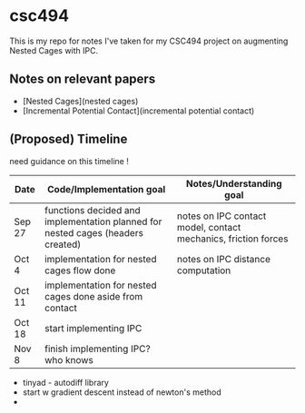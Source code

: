 # csc494

This is my repo for notes I've taken for my CSC494 project on augmenting Nested Cages with IPC.

## Notes on relevant papers

- [Nested Cages](nested cages)
- [Incremental Potential Contact](incremental potential contact)

## (Proposed) Timeline

need guidance on this timeline !

| Date   | Code/Implementation goal                                     | Notes/Understanding goal                                     |
| ------ | ------------------------------------------------------------ | ------------------------------------------------------------ |
| Sep 27 | functions decided and implementation planned for nested cages (headers created) | notes on IPC contact model, contact mechanics, friction forces |
| Oct 4  | implementation for nested cages flow done                    | notes on IPC distance computation                            |
| Oct 11 | implementation for nested cages done aside from contact      |                                                              |
| Oct 18 | start implementing IPC                                       |                                                              |
| Nov 8  | finish implementing IPC? who knows                           |                                                              |

- tinyad - autodiff library
- start w gradient descent instead of newton's method
- 
